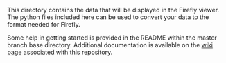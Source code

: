 This directory contains the data that will be displayed in the Firefly viewer.  The python files included here can be used to convert your data to the format needed for Firefly.  

Some help in getting started is provided in the README within the master branch base directory.  Additional documentation is available on the [wiki page](https://github.com/ageller/Firefly/wiki/Documentation) associated with this repository.

